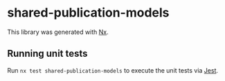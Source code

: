 # shared-publication-models

This library was generated with [Nx](https://nx.dev).

## Running unit tests

Run `nx test shared-publication-models` to execute the unit tests via [Jest](https://jestjs.io).
